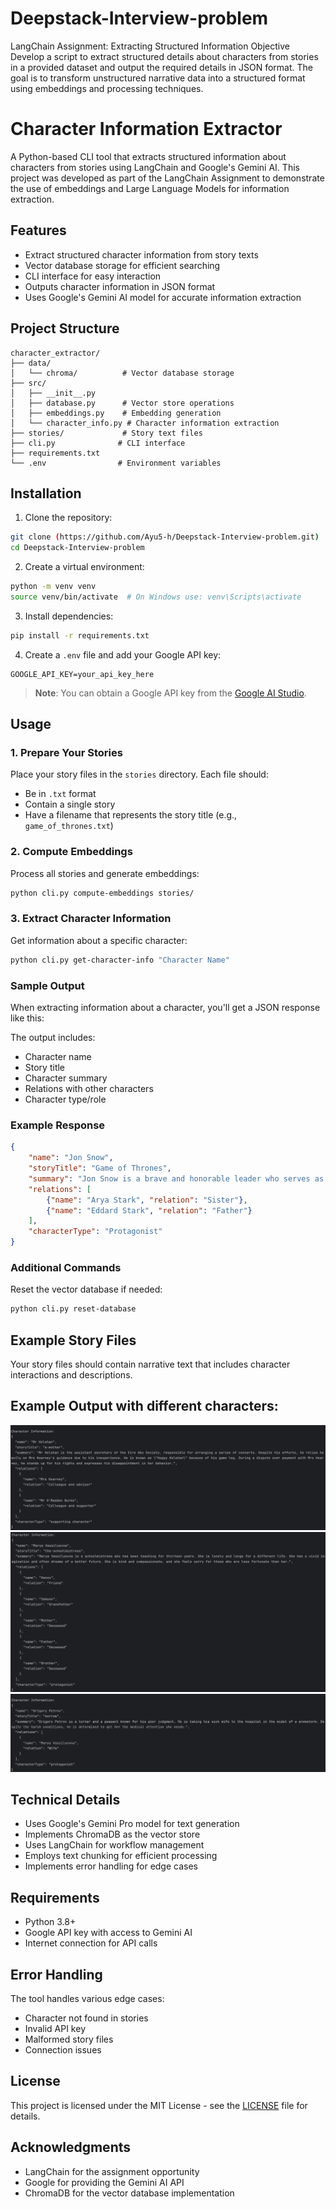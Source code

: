 # Deepstack-Interview-problem
LangChain Assignment: Extracting Structured Information Objective Develop a script to extract structured details about characters from stories in a provided dataset and output the required details in JSON format. The goal is to transform unstructured narrative data into a structured format using embeddings and processing techniques.

# Character Information Extractor

A Python-based CLI tool that extracts structured information about characters from stories using LangChain and Google's Gemini AI. This project was developed as part of the LangChain Assignment to demonstrate the use of embeddings and Large Language Models for information extraction.

## Features

- Extract structured character information from story texts
- Vector database storage for efficient searching
- CLI interface for easy interaction
- Outputs character information in JSON format
- Uses Google's Gemini AI model for accurate information extraction

## Project Structure

```
character_extractor/
├── data/
│   └── chroma/          # Vector database storage
├── src/
│   ├── __init__.py
│   ├── database.py      # Vector store operations
│   ├── embeddings.py    # Embedding generation
│   └── character_info.py # Character information extraction
├── stories/             # Story text files
├── cli.py              # CLI interface
├── requirements.txt
└── .env                # Environment variables
```

## Installation

1. Clone the repository:
```bash
git clone (https://github.com/Ayu5-h/Deepstack-Interview-problem.git)
cd Deepstack-Interview-problem

```

2. Create a virtual environment:
```bash
python -m venv venv
source venv/bin/activate  # On Windows use: venv\Scripts\activate
```

3. Install dependencies:
```bash
pip install -r requirements.txt
```

4. Create a `.env` file and add your Google API key:
```
GOOGLE_API_KEY=your_api_key_here
```

> **Note**: You can obtain a Google API key from the [Google AI Studio](https://makersuite.google.com/app/apikey).

## Usage

### 1. Prepare Your Stories

Place your story files in the `stories` directory. Each file should:
- Be in `.txt` format
- Contain a single story
- Have a filename that represents the story title (e.g., `game_of_thrones.txt`)

### 2. Compute Embeddings

Process all stories and generate embeddings:
```bash
python cli.py compute-embeddings stories/
```

### 3. Extract Character Information

Get information about a specific character:
```bash
python cli.py get-character-info "Character Name"
```

### Sample Output

When extracting information about a character, you'll get a JSON response like this:

The output includes:
- Character name
- Story title
- Character summary
- Relations with other characters
- Character type/role

### Example Response

```json
{
    "name": "Jon Snow",
    "storyTitle": "Game of Thrones",
    "summary": "Jon Snow is a brave and honorable leader who serves as the Lord Commander of the Night's Watch and later unites the Free Folk and Westeros against the threat of the White Walkers.",
    "relations": [
        {"name": "Arya Stark", "relation": "Sister"},
        {"name": "Eddard Stark", "relation": "Father"}
    ],
    "characterType": "Protagonist"
}
```

### Additional Commands

Reset the vector database if needed:
```bash
python cli.py reset-database
```

## Example Story Files

Your story files should contain narrative text that includes character interactions and descriptions. 

## Example Output with different characters: 

![Character Info Output](images/MrHolohan.png)
![Character Info Output](images/MaryaVassilyevna.png)
![Character Info Output](images/GrigoryPetrov.png)

## Technical Details

- Uses Google's Gemini Pro model for text generation
- Implements ChromaDB as the vector store
- Uses LangChain for workflow management
- Employs text chunking for efficient processing
- Implements error handling for edge cases

## Requirements

- Python 3.8+
- Google API key with access to Gemini AI
- Internet connection for API calls

## Error Handling

The tool handles various edge cases:
- Character not found in stories
- Invalid API key
- Malformed story files
- Connection issues


## License

This project is licensed under the MIT License - see the [LICENSE](LICENSE) file for details.

## Acknowledgments

- LangChain for the assignment opportunity
- Google for providing the Gemini AI API
- ChromaDB for the vector database implementation
